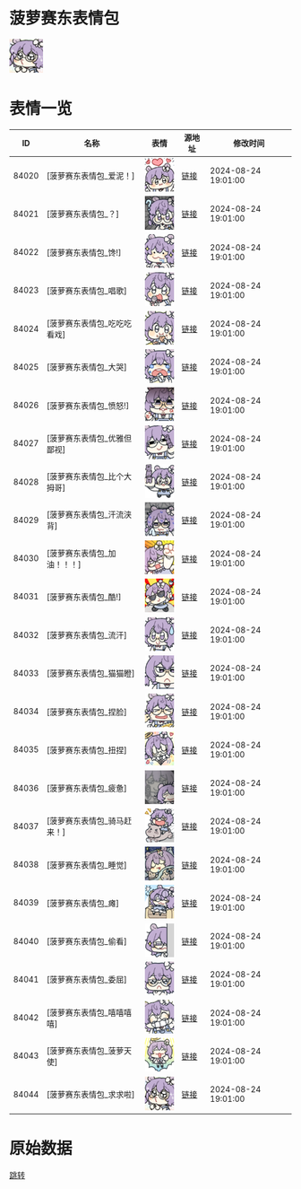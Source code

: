 # 菠萝赛东表情包

<img src="./cover.png" height="60" alt="cover" />

# 表情一览

|ID|名称|表情|源地址|修改时间|
|----|----|----|----|----|
|84020|[菠萝赛东表情包_爱泥！]|<img src="./pic/084020_%5B菠萝赛东表情包_爱泥！%5D.png" height="60" alt="爱泥！"/>|[链接](https://i0.hdslb.com/bfs/garb/6d36d973ca4862dfffc008f5b75240a356c07edd.png)|2024-08-24 19:01:00|
|84021|[菠萝赛东表情包_？]|<img src="./pic/084021_%5B菠萝赛东表情包_？%5D.png" height="60" alt="？"/>|[链接](https://i0.hdslb.com/bfs/garb/fde5cdac5bf460f5e9296bf922756a1aa83ef937.png)|2024-08-24 19:01:00|
|84022|[菠萝赛东表情包_馋!]|<img src="./pic/084022_%5B菠萝赛东表情包_馋!%5D.png" height="60" alt="馋!"/>|[链接](https://i0.hdslb.com/bfs/garb/a20ccc326405a7fb8c0eab8d72373f8954cea3e4.png)|2024-08-24 19:01:00|
|84023|[菠萝赛东表情包_唱歌]|<img src="./pic/084023_%5B菠萝赛东表情包_唱歌%5D.png" height="60" alt="唱歌"/>|[链接](https://i0.hdslb.com/bfs/garb/63fa06b9a6e130d8d7f3003dac8ecf1af9a222f1.png)|2024-08-24 19:01:00|
|84024|[菠萝赛东表情包_吃吃吃看戏]|<img src="./pic/084024_%5B菠萝赛东表情包_吃吃吃看戏%5D.png" height="60" alt="吃吃吃看戏"/>|[链接](https://i0.hdslb.com/bfs/garb/bf99ec45142d9e8f4ae360fb9e07d1604e5dac8d.png)|2024-08-24 19:01:00|
|84025|[菠萝赛东表情包_大哭]|<img src="./pic/084025_%5B菠萝赛东表情包_大哭%5D.png" height="60" alt="大哭"/>|[链接](https://i0.hdslb.com/bfs/garb/760ac9c61194123b00c8dfd523ac59286cb060f5.png)|2024-08-24 19:01:00|
|84026|[菠萝赛东表情包_愤怒!]|<img src="./pic/084026_%5B菠萝赛东表情包_愤怒!%5D.png" height="60" alt="愤怒!"/>|[链接](https://i0.hdslb.com/bfs/garb/f79e9dc7e1d21e33c3f2d7d6219f10d0270ca420.png)|2024-08-24 19:01:00|
|84027|[菠萝赛东表情包_优雅但鄙视]|<img src="./pic/084027_%5B菠萝赛东表情包_优雅但鄙视%5D.png" height="60" alt="优雅但鄙视"/>|[链接](https://i0.hdslb.com/bfs/garb/3569c135ae2aae420e8823cdc64a5f12678eb419.png)|2024-08-24 19:01:00|
|84028|[菠萝赛东表情包_比个大拇哥]|<img src="./pic/084028_%5B菠萝赛东表情包_比个大拇哥%5D.png" height="60" alt="比个大拇哥"/>|[链接](https://i0.hdslb.com/bfs/garb/f4df5778c35fe3c1c79325e05a46a620873504c4.png)|2024-08-24 19:01:00|
|84029|[菠萝赛东表情包_汗流浃背]|<img src="./pic/084029_%5B菠萝赛东表情包_汗流浃背%5D.png" height="60" alt="汗流浃背"/>|[链接](https://i0.hdslb.com/bfs/garb/08f5b674eb7466f262493b36f67a5eabbb42dcb6.png)|2024-08-24 19:01:00|
|84030|[菠萝赛东表情包_加油！！！]|<img src="./pic/084030_%5B菠萝赛东表情包_加油！！！%5D.png" height="60" alt="加油！！！"/>|[链接](https://i0.hdslb.com/bfs/garb/ac6664ad1e20d332bb254f1c8d3269f3e97f60d0.png)|2024-08-24 19:01:00|
|84031|[菠萝赛东表情包_酷!]|<img src="./pic/084031_%5B菠萝赛东表情包_酷!%5D.png" height="60" alt="酷!"/>|[链接](https://i0.hdslb.com/bfs/garb/b0e851fb70de0eb96ed898a7ff274cd832946b8c.png)|2024-08-24 19:01:00|
|84032|[菠萝赛东表情包_流汗]|<img src="./pic/084032_%5B菠萝赛东表情包_流汗%5D.png" height="60" alt="流汗"/>|[链接](https://i0.hdslb.com/bfs/garb/5a26d7f5548e479d92d5351005d6d1a0d7a4b160.png)|2024-08-24 19:01:00|
|84033|[菠萝赛东表情包_猫猫瞪]|<img src="./pic/084033_%5B菠萝赛东表情包_猫猫瞪%5D.png" height="60" alt="猫猫瞪"/>|[链接](https://i0.hdslb.com/bfs/garb/0ef01c85eb93416b2f3003da965f17fa5ca2fcc9.png)|2024-08-24 19:01:00|
|84034|[菠萝赛东表情包_捏脸]|<img src="./pic/084034_%5B菠萝赛东表情包_捏脸%5D.png" height="60" alt="捏脸"/>|[链接](https://i0.hdslb.com/bfs/garb/1065de97944bae13e68cc0f5ee825428b900ba20.png)|2024-08-24 19:01:00|
|84035|[菠萝赛东表情包_扭捏]|<img src="./pic/084035_%5B菠萝赛东表情包_扭捏%5D.png" height="60" alt="扭捏"/>|[链接](https://i0.hdslb.com/bfs/garb/92ed0ad0873082bb538f256b111135cb6a54560b.png)|2024-08-24 19:01:00|
|84036|[菠萝赛东表情包_疲惫]|<img src="./pic/084036_%5B菠萝赛东表情包_疲惫%5D.png" height="60" alt="疲惫"/>|[链接](https://i0.hdslb.com/bfs/garb/520b76248c7a763717fdb23c4817ceec6d6eef9e.png)|2024-08-24 19:01:00|
|84037|[菠萝赛东表情包_骑马赶来！]|<img src="./pic/084037_%5B菠萝赛东表情包_骑马赶来！%5D.png" height="60" alt="骑马赶来！"/>|[链接](https://i0.hdslb.com/bfs/garb/072ac1d6c82a71ec2356533cf881bbd32024b3fd.png)|2024-08-24 19:01:00|
|84038|[菠萝赛东表情包_睡觉]|<img src="./pic/084038_%5B菠萝赛东表情包_睡觉%5D.png" height="60" alt="睡觉"/>|[链接](https://i0.hdslb.com/bfs/garb/a56e6a6c19c704f184e83798dc49e9e401ec740a.png)|2024-08-24 19:01:00|
|84039|[菠萝赛东表情包_瘫]|<img src="./pic/084039_%5B菠萝赛东表情包_瘫%5D.png" height="60" alt="瘫"/>|[链接](https://i0.hdslb.com/bfs/garb/532273722c6b35adacf4a3306205c7d7700eae49.png)|2024-08-24 19:01:00|
|84040|[菠萝赛东表情包_偷看]|<img src="./pic/084040_%5B菠萝赛东表情包_偷看%5D.png" height="60" alt="偷看"/>|[链接](https://i0.hdslb.com/bfs/garb/1842ad0b0cc591f3f3d529d46004ffd4202d5773.png)|2024-08-24 19:01:00|
|84041|[菠萝赛东表情包_委屈]|<img src="./pic/084041_%5B菠萝赛东表情包_委屈%5D.png" height="60" alt="委屈"/>|[链接](https://i0.hdslb.com/bfs/garb/ffaab2af20f0116b77c8683bb3160c1cdb4bff63.png)|2024-08-24 19:01:00|
|84042|[菠萝赛东表情包_嘻嘻嘻嘻]|<img src="./pic/084042_%5B菠萝赛东表情包_嘻嘻嘻嘻%5D.png" height="60" alt="嘻嘻嘻嘻"/>|[链接](https://i0.hdslb.com/bfs/garb/b33ef54e6150d70af6d9bd18bc5956d9f2ed7978.png)|2024-08-24 19:01:00|
|84043|[菠萝赛东表情包_菠萝天使]|<img src="./pic/084043_%5B菠萝赛东表情包_菠萝天使%5D.png" height="60" alt="菠萝天使"/>|[链接](https://i0.hdslb.com/bfs/garb/98e6ba4293e835d1f1db73e49734a57edd1e34cd.png)|2024-08-24 19:01:00|
|84044|[菠萝赛东表情包_求求啦]|<img src="./pic/084044_%5B菠萝赛东表情包_求求啦%5D.png" height="60" alt="求求啦"/>|[链接](https://i0.hdslb.com/bfs/garb/770e971fdbe4e5a152a75c3c206be8a2ce18e942.png)|2024-08-24 19:01:00|

# 原始数据

[跳转](./raw.json)

